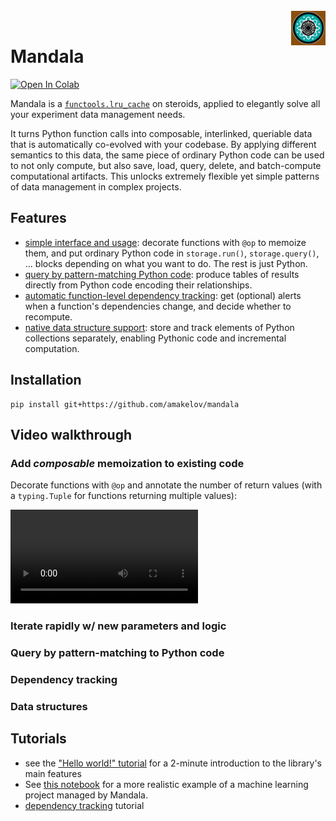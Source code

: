 <div align="center">
	<br>
		<img src="assets/logo-512x512.png" height=55 alt="logo" align="right">
	<br>
</div>

# Mandala

<div align="left">
<a href="https://colab.research.google.com/github/amakelov/mandala/blob/master/mandala/tutorials/00_hello.ipynb">
  <img src="https://colab.research.google.com/assets/colab-badge.svg" alt="Open In Colab"/>
</a>
</div>

Mandala is a
[`functools.lru_cache`](https://docs.python.org/3/library/functools.html#functools.lru_cache)
on steroids, applied to elegantly solve all your experiment data management
needs. 

It turns Python function calls into composable, interlinked, queriable data that
is automatically co-evolved with your codebase. By applying different semantics
to this data, the same piece of ordinary Python code can be used to not only
compute, but also save, load, query, delete, and batch-compute computational
artifacts. This unlocks extremely flexible yet simple patterns of data
management in complex projects.

## Features
- [simple interface and usage](#basic-usage): decorate functions with `@op` to
  memoize them, and put ordinary Python code in `storage.run()`, `storage.query()`,
  ... blocks depending on what you want to do. The rest is just Python.
- [query by pattern-matching Python
  code](#query-by-pattern-matching-python-code): produce tables of results
  directly from Python code encoding their relationships.
- [automatic function-level dependency tracking](#dependency-tracking): get
  (optional) alerts when a function's dependencies change, and decide whether to
  recompute.
- [native data structure support](#data-structures): store and track elements of
  Python collections separately, enabling Pythonic code and incremental
  computation.

## Installation
```
pip install git+https://github.com/amakelov/mandala
```

<!--
<video src="assets/Kazam_screencast_00000.webm" controls="controls" style="max-width: 730px;">
</video>
-->

## Video walkthrough

### Add *composable* memoization to existing code
Decorate functions with `@op` and annotate the number of return values (with a
`typing.Tuple` for functions returning multiple values):

<video src="assets/memoization.mp4" controls="controls" style="max-width: 730px;">
</video>

### Iterate rapidly w/ new parameters and logic

### Query by pattern-matching to Python code

### Dependency tracking

### Data structures

## Tutorials 
- see the ["Hello world!"
  tutorial](https://github.com/amakelov/mandala_lite/blob/master/mandala_lite/tutorials/00_hello.ipynb)
  for a 2-minute introduction to the library's main features
- See [this notebook](https://github.com/amakelov/mandala_lite/blob/master/mandala_lite/tutorials/01_logistic.ipynb)
for a more realistic example of a machine learning project managed by Mandala.
- [dependency tracking](https://github.com/amakelov/mandala_lite/blob/master/mandala_lite/tutorials/02_dependencies.ipynb) tutorial
